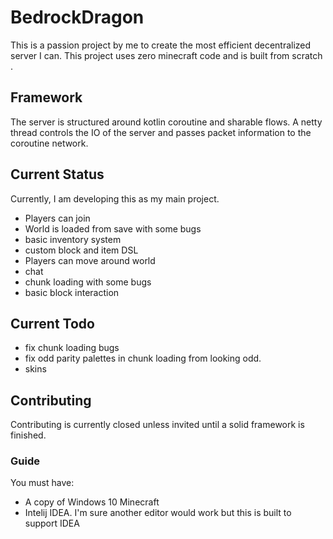 # BedrockDragon

This is a passion project by me to create the most efficient decentralized server I can. This project uses zero minecraft code and is built from scratch
.

## Framework

The server is structured around kotlin coroutine and sharable flows. A netty thread controls the IO of the server and passes packet information to the
coroutine network.


## Current Status

Currently, I am developing this as my main project.

- Players can join
- World is loaded from save with some bugs
- basic inventory system
- custom block and item DSL
- Players can move around world
- chat
- chunk loading with some bugs
- basic block interaction
## Current Todo

- fix chunk loading bugs
- fix odd parity palettes in chunk loading from looking odd.
- skins




## Contributing

Contributing is currently closed unless invited until a solid framework is finished.

### Guide

You must have:
- A copy of Windows 10 Minecraft
- Intelij IDEA. I'm sure another editor would work but this is built to support IDEA

